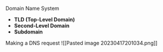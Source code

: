 Domain Name System

- **TLD (Top-Level Domain)**
- **Second-Level Domain**
- **Subdomain**

Making a DNS request
![[Pasted image 20230417201034.png]]
